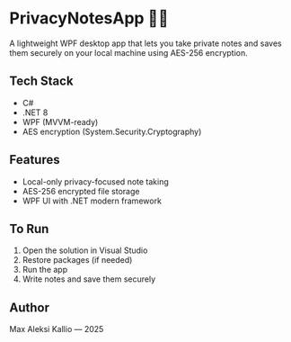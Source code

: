# PrivacyNotesApp 📝🔐

A lightweight WPF desktop app that lets you take private notes and saves them securely on your local machine using AES-256 encryption.

## Tech Stack
- C#
- .NET 8
- WPF (MVVM-ready)
- AES encryption (System.Security.Cryptography)

## Features
- Local-only privacy-focused note taking
- AES-256 encrypted file storage
- WPF UI with .NET modern framework

## To Run
1. Open the solution in Visual Studio
2. Restore packages (if needed)
3. Run the app
4. Write notes and save them securely

## Author
Max Aleksi Kallio — 2025